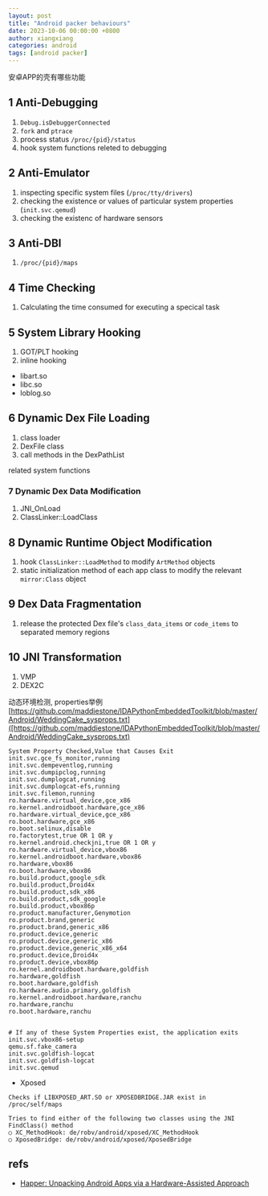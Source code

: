 ```yaml
---
layout: post
title: "Android packer behaviours"
date: 2023-10-06 00:00:00 +0800
author: xiangxiang
categories: android
tags: [android packer]
---
```

安卓APP的壳有哪些功能


## 1 Anti-Debugging
1. `Debug.isDebuggerConnected`
2. `fork` and `ptrace`
3. process status `/proc/{pid}/status`
4. hook system functions releted to debugging


## 2 Anti-Emulator
1. inspecting specific system files (`/proc/tty/drivers`)
2. checking the existence or values of particular system properties (`init.svc.qemud`)
3. checking the existenc of hardware sensors

## 3 Anti-DBI
1. `/proc/{pid}/maps`

## 4 Time Checking
1. Calculating the time consumed for executing a specical task


## 5 System Library Hooking
1. GOT/PLT hooking
2. inline hooking
   
- libart.so
- libc.so
- loblog.so


## 6 Dynamic Dex File Loading
1. class loader
2. DexFile class
3. call methods in the DexPathList

related system functions

### 7 Dynamic Dex Data Modification
1. JNI_OnLoad
2. ClassLinker::LoadClass


## 8 Dynamic Runtime Object Modification
1. hook `ClassLinker::LoadMethod` to modify `ArtMethod` objects
2. static initialization method of each app class to modify the relevant `mirror:Class` object


## 9 Dex Data Fragmentation
1. release the protected Dex file's `class_data_items` or `code_items` to separated memory regions


## 10 JNI Transformation
1. VMP
2. DEX2C


动态环境检测, properties举例
[https://github.com/maddiestone/IDAPythonEmbeddedToolkit/blob/master/Android/WeddingCake_sysprops.txt]([https://github.com/maddiestone/IDAPythonEmbeddedToolkit/blob/master/Android/WeddingCake_sysprops.txt)

```
System Property Checked,Value that Causes Exit
init.svc.gce_fs_monitor,running
init.svc.dempeventlog,running
init.svc.dumpipclog,running
init.svc.dumplogcat,running
init.svc.dumplogcat-efs,running
init.svc.filemon,running
ro.hardware.virtual_device,gce_x86
ro.kernel.androidboot.hardware,gce_x86
ro.hardware.virtual_device,gce_x86
ro.boot.hardware,gce_x86
ro.boot.selinux,disable
ro.factorytest,true OR 1 OR y
ro.kernel.android.checkjni,true OR 1 OR y
ro.hardware.virtual_device,vbox86
ro.kernel.androidboot.hardware,vbox86
ro.hardware,vbox86
ro.boot.hardware,vbox86
ro.build.product,google_sdk
ro.build.product,Droid4x
ro.build.product,sdk_x86
ro.build.product,sdk_google
ro.build.product,vbox86p
ro.product.manufacturer,Genymotion
ro.product.brand,generic
ro.product.brand,generic_x86
ro.product.device,generic
ro.product.device,generic_x86
ro.product.device,generic_x86_x64
ro.product.device,Droid4x
ro.product.device,vbox86p
ro.kernel.androidboot.hardware,goldfish
ro.hardware,goldfish
ro.boot.hardware,goldfish
ro.hardware.audio.primary,goldfish
ro.kernel.androidboot.hardware,ranchu
ro.hardware,ranchu
ro.boot.hardware,ranchu


# If any of these System Properties exist, the application exits
init.svc.vbox86-setup
qemu.sf.fake_camera
init.svc.goldfish-logcat
init.svc.goldfish-logcat
init.svc.qemud
```

- Xposed 

```
Checks if LIBXPOSED_ART.SO or XPOSEDBRIDGE.JAR exist in
/proc/self/maps

Tries to find either of the following two classes using the JNI
FindClass() method
○ XC_MethodHook: de/robv/android/xposed/XC_MethodHook
○ XposedBridge: de/robv/android/xposed/XposedBridge
```

## refs
- [Happer: Unpacking Android Apps via a Hardware-Assisted Approach](https://yajin.org/papers/sp21_happer.pdf)